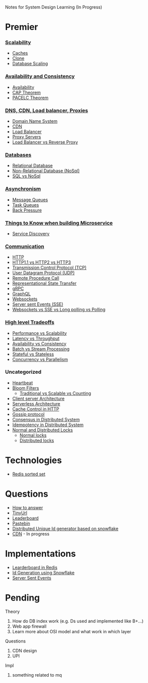Notes for System Design Learning (In Progress)

# Premier

### [Scalability](premier/Scalability.md)

- [Caches](premier/Scalability-files/Caches.md)
- [Clone](premier/Scalability-files/Clone.md)
- [Database Scaling](premier/Scalability-files/Database-Scaling.md)

### [Availability and Consistency](premier/Availability-Consistency.md)

- [Availability](premier/Availability-Consistency.md#availability)
- [CAP Theorem](premier/Availability-Consistency.md#cap-theorem)
- [PACELC Theorem](premier/Availability-Consistency.md#pacelc-theorem)

### [DNS, CDN, Load balancer, Proxies](premier/DNS-CDN-Load_balancer-Proxies.md)

- [Domain Name System](premier/DNS-CDN-Load_balancer-Proxies.md#domain-name-system)
- [CDN](premier/DNS-CDN-Load_balancer-Proxies.md#cdn)
- [Load Balancer](premier/DNS-CDN-Load_balancer-Proxies.md#load-balancer)
- [Proxy Servers](premier/DNS-CDN-Load_balancer-Proxies.md#proxy-servers)
- [Load Balancer vs Reverse Proxy](premier/DNS-CDN-Load_balancer-Proxies.md#load-balancer-vs-reverse-proxy)

### [Databases](premier/Databases.md)

- [Relational Database](premier/Databases.md#relational-database)
- [Non-Relational Database (NoSql)](premier/Databases.md#non-relational-database-nosql)
- [SQL vs NoSql](premier/Databases.md#sql-vs-nosql)

### [Asynchronism](premier/Asynchronism.md)

- [Message Queues](premier/Scalability-files/Message-Queue.md)
- [Task Queues](premier/Scalability-files/Task-Queue.md)
- [Back Pressure](premier/Asynchronism.md#back-pressure)

### [Things to Know when building Microservice](premier/Things-to-Know-when-building-Microservice.md)

- [Service Discovery](premier/Things-to-Know-when-building-Microservice.md#service-discovery)

### [Communication](premier/Communication.md)

- [HTTP](premier/Communication.md#http)
- [HTTP1.1 vs HTTP2 vs HTTP3](premier/Communication.md#http11-vs-http2-vs-http3)
- [Transmission Control Protocol (TCP)](premier/Communication.md#transmission-control-protocol-tcp)
- [User Datagram Protocol (UDP)](premier/Communication.md#user-datagram-protocol-udp)
- [Remote Procedure Call](premier/Communication.md#remote-procedure-call-rpc)
- [Representational State Transfer](premier/Communication.md#representational-state-transfer-rest)
- [gRPC](premier/Communication.md#google-remote-procedure-callgrpc)
- [GraphQL](premier/Communication.md#graphql)
- [Websockets](premier/Communication.md#websockets)
- [Server sent Events (SSE)](premier/Communication.md#server-sent-events-sse)
- [Websockets vs SSE vs Long polling vs Polling](premier/Communication.md#websocket-vs-sse-vs-long-polling-vs-polling)

### [High level Tradeoffs](premier/High-level-tradeoffs.md)

- [Performance vs Scalability](premier/High-level-tradeoffs.md#performance-vs-scalability)
- [Latency vs Throughput](premier/High-level-tradeoffs.md#latency-vs-throughput)
- [Availability vs Consistency](premier/High-level-tradeoffs.md#availability-vs-consistency---see-in-page-availability-and-consistency)
- [Batch vs Stream Processing](premier/High-level-tradeoffs.md#batch-vs-stream-processing)
- [Stateful vs Stateless](premier/High-level-tradeoffs.md#stateful-vs-stateless-design)
- [Concurrency vs Parallelism](premier/High-level-tradeoffs.md#concurrency-vs-parallelism)

### Uncategorized

- [Heartbeat](premier/Uncategorized/Heartbeat.md)
- [Bloom Filters](premier/Uncategorized/Bloom-filters.md)
  - [Traditional vs Scalable vs Counting](/premier/Uncategorized/Bloom-filters.md#traditional-vs-counting-vs-scalable-bloom-filter)
- [Client server Architecture](premier/Uncategorized/client-server-architecture.md)
- [Serverless Architecture](premier/Uncategorized/serverless-arch.md)
- [Cache Control in HTTP](premier/Uncategorized/browser-cache-control.md)
- [Gossip protocol](premier/Uncategorized/gossip-protocol.md)
- [Consensus in Distributed System](premier/Uncategorized/consensus-in-ds.md)
- [Idempotency in Distributed System](premier/Uncategorized/Idempotency.md)
- [Normal and Distributed Locks](premier/Uncategorized/distributed-locks.md)
  - [Normal locks](premier/Uncategorized/distributed-locks.md#normal-locking-single-node-locking)
  - [Distributed locks](premier/Uncategorized/distributed-locks.md#distributed-locking-multi-node-locking)

# Technologies

- [Redis sorted set](Technologies/redis-sorted-set.md)

# Questions

- [How to answer](Questions/steps-to-answer-sd.md)
- [TinyUrl](Questions/TinyUrl.md)
- [Leaderboard](Questions/leader-board.md)
- [Pastebin](Questions/pastebin.md)
- [Distributed Unique Id generator based on snowflake](Questions/snowflake.md)
- [CDN](Questions/cdn.md) - In progress

# Implementations

- [Learderboard in Redis](https://github.com/Ayush-k-Shukla/leaderboard-redis)
- [Id Generation using Snowflake](https://github.com/Ayush-k-Shukla/small-dev-projects/tree/main/3.%20snowflake-id)
- [Server Sent Events](https://github.com/Ayush-k-Shukla/small-dev-projects/tree/main/5.%20server-sent-events)

# Pending

Theory

1. How do DB index work (e.g. Ds used and implemented like B+...)
2. Web app firewall
3. Learn more about OSI model and what work in which layer

Questions

1. CDN design
2. UPI

Impl

1. something related to mq
